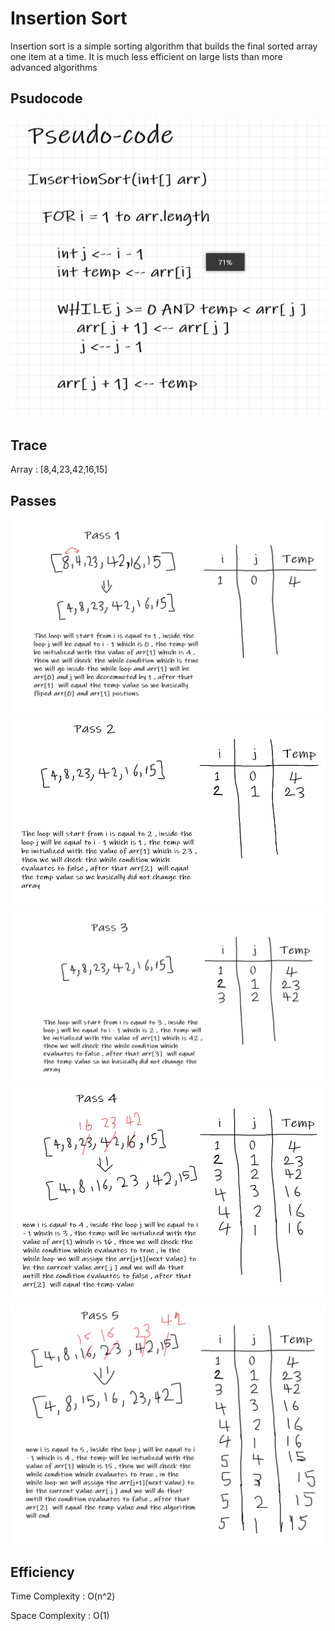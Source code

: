 # Insertion Sort

Insertion sort is a simple sorting algorithm that builds the final sorted array one item at a time. It is much less efficient on large lists than more advanced algorithms

## Psudocode

![code](./lib/src/main/resources/1.png)

## Trace

Array : [8,4,23,42,16,15]

## Passes

![pass1](./lib/src/main/resources/pass1.png)
![pass2](./lib/src/main/resources/pass2.png)
![pass3](./lib/src/main/resources/pass3.png)
![pass4](./lib/src/main/resources/pass4.png)
![pass5](./lib/src/main/resources/pass5.png)

## Efficiency

Time Complexity : O(n^2)

Space Complexity : O(1)
